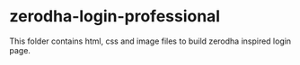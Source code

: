 # zerodha-login-professional
This folder contains html, css and image files to build zerodha inspired login page.
